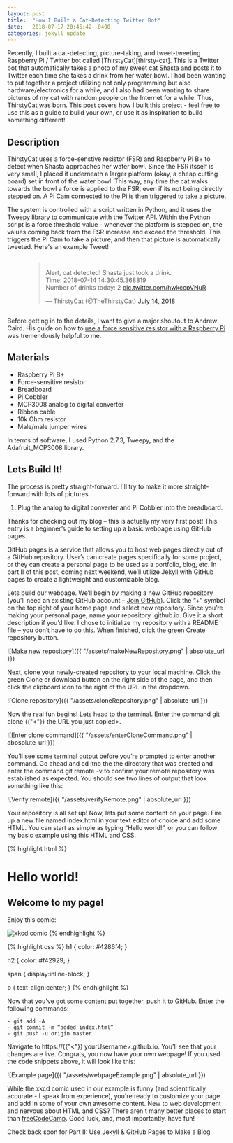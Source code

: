 ```yaml
---
layout: post
title:  "How I Built a Cat-Detecting Twitter Bot"
date:   2018-07-17 20:45:42 -0400
categories: jekyll update
---
```


Recently, I built a cat-detecting, picture-taking, and tweet-tweeting Raspberry Pi / Twitter bot called [ThirstyCat][thirsty-cat]. This is a Twitter bot that automatically takes a photo of my sweet cat Shasta and posts it to Twitter each time she takes a drink from her water bowl. I had been wanting to put together a project utilizing not only programming but also hardware/electronics for a while, and I also had been wanting to share pictures of my cat with random people on the Internet for a while. Thus, ThirstyCat was born. This post covers how I built this project - feel free to use this as a guide to build your own, or use it as inspiration to build something different!

## Description
ThirstyCat uses a force-senstive resistor (FSR) and Raspberry Pi B+ to detect when Shasta approaches her water bowl. Since the FSR itsself is very small, I placed it underneath a larger platform (okay, a cheap cutting board) set in front of the water bowl. This way, any time the cat walks towards the bowl a force is applied to the FSR, even if its not being directly stepped on. A Pi Cam connected to the Pi is then triggered to take a picture.

The system is controlled with a script written in Python, and it uses the Tweepy library to communicate with the Twitter API. Within the Python script is a force threshold value - whenever the platform is stepped on, the values coming back from the FSR increase and exceed the threshold. This triggers the Pi Cam to take a picture, and then that picture is automatically tweeted. Here's an example Tweet!

<div style = "display:flex; justify-content:center;">
<blockquote class="twitter-tweet" data-lang="en"><p lang="en" dir="ltr">Alert, cat detected! Shasta just took a drink.<br>Time:  2018-07-14 14:30:45.368819<br>Number of drinks today:  2 <a href="https://t.co/hwkccpVNuR">pic.twitter.com/hwkccpVNuR</a></p>&mdash; ThirstyCat (@TheThirstyCat) <a href="https://twitter.com/TheThirstyCat/status/1018201202738257920?ref_src=twsrc%5Etfw">July 14, 2018</a></blockquote>
<script async src="https://platform.twitter.com/widgets.js" charset="utf-8"></script>
</div>

Before getting in to the details, I want to give a major shoutout to Andrew Caird. His guide on how to [use a force sensitive resistor with a Raspberry Pi][fsr-guide] was tremendously helpful to me.

## Materials
* Raspberry Pi B+
* Force-sensitive resistor
* Breadboard
* Pi Cobbler
* MCP3008 analog to digital converter
* Ribbon cable
* 10k Ohm resistor
* Male/male jumper wires

In terms of software, I used Python 2.7.3, Tweepy, and the Adafruit_MCP3008 library. 

## Lets Build It!
The process is pretty straight-forward. I'll try to make it more straight-forward with lots of pictures.

1. Plug the analog to digital converter and Pi Cobbler into the breadboard.























Thanks for checking out my blog – this is actually my very first post! This entry is a beginner’s guide to setting up a basic webpage using GitHub pages.

GitHub pages is a service that allows you to host web pages directly out of a GitHub repository. User’s can create pages specifically for some project, or they can create a personal page to be used as a portfolio, blog, etc. In part II of this post, coming next weekend, we’ll utilize Jekyll with GitHub pages to create a lightweight and customizable blog.

Lets build our webpage. We’ll begin by making a new GitHub repository (you’ll need an existing GitHub account – [Join GitHub][join-github]). Click the “+” symbol on the top right of your home page and select new repository. Since you’re making your personal page, name your repository <yourUsername>.github.io. Give it a short description if you’d like. I chose to initialize my repository with a README file – you don’t have to do this. When finished, click the green Create repository button.

![Make new repository]({{ "/assets/makeNewRepository.png" | absolute_url }})

Next, clone your newly-created repository to your local machine. Click the green Clone or download button on the right side of the page, and then click the clipboard icon to the right of the URL in the dropdown.

![Clone repository]({{ "/assets/cloneRepository.png" | absolute_url }})

Now the real fun begins! Lets head to the terminal. Enter the command git clone {{"<"}} the URL you just copied>. 

![Enter clone command]({{ "/assets/enterCloneCommand.png" | abosolute_url }})

You’ll see some terminal output before you’re prompted to enter another command. Go ahead and cd itno the the directory that was created and enter the command git remote -v to confirm your remote repository was established as expected. You should see two lines of output that look something like this:

![Verify remote]({{ "/assets/verifyRemote.png" | absolute_url }})

Your repository is all set up! Now, lets put some content on your page. Fire up a new file named index.html in your text editor of choice and add some HTML. You can start as simple as typing “Hello world!”, or you can follow my basic example using this HTML and CSS: 

{% highlight html %}
<!DOCTYPE html>
<html>
<head>
    <link rel="stylesheet" href="myPage.css">
</head>

<body>
    <h1>Hello world!</h1>
    <h2>Welcome to my page!</h2>
    <span>
        <p>Enjoy this comic:</p>
        <img src="https://imgs.xkcd.com/comics/cat_proximity.png" alt="xkcd comic">
    </span>
</body>
{% endhighlight %}

{% highlight css %}
h1 {
    color: #4286f4;
}

h2 {
    color: #f42929;
}

span {
    display:inline-block;
}

p {
    text-align:center;
}
{% endhighlight %}

Now that you’ve got some content put together, push it to GitHub. Enter the following commands:

    - git add -A
    - git commit -m “added index.html”
    - git push -u origin master

Navigate to https://{{"<"}} yourUsername>.github.io. You’ll see that your changes are live. Congrats, you now have your own webpage! If you used the code snippets above, it will look like this: 

![Example page]({{ "/assets/webpageExample.png" | absolute_url }})

While the xkcd comic used in our example is funny (and scientifically accurate - I speak from experience), you're ready to customize your page and add in some of your own awesome content. New to web development and nervous about HTML and CSS? There aren't many better places to start than [freeCodeCamp][freecodecamp]. Good luck, and, most importantly, have fun!

Check back soon for Part II: Use Jekyll & GitHub Pages to Make a Blog


[join-github]: https://github.com/join
[freecodecamp]: https://www.freecodecamp.org/
[fsr-guide]: https://acaird.github.io/computers/2015/01/07/raspberry-pi-fsr
